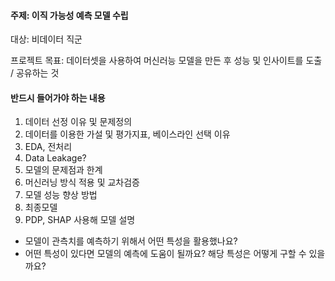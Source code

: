#### 주제: 이직 가능성 예측 모델 수립 

대상: 비데이터 직군

프로젝트 목표: 데이터셋을 사용하여 머신러능 모델을 만든 후 성능 및 인사이트를 도출 / 공유하는 것

#### 반드시 들어가야 하는 내용

1. 데이터 선정 이유 및 문제정의
2. 데이터를 이용한 가설 및 평가지표, 베이스라인 선택 이유
3. EDA, 전처리
4. Data Leakage?
5. 모델의 문제점과 한계
6. 머신러닝 방식 적용 및 교차검증
7. 모델 성능 향상 방법
8. 최종모델
9. PDP, SHAP 사용해 모델 설명 

* 모델이 관측치를 예측하기 위해서 어떤 특성을 활용했나요?
* 어떤 특성이 있다면 모델의 예측에 도움이 될까요? 해당 특성은 어떻게 구할 수 있을까요?
